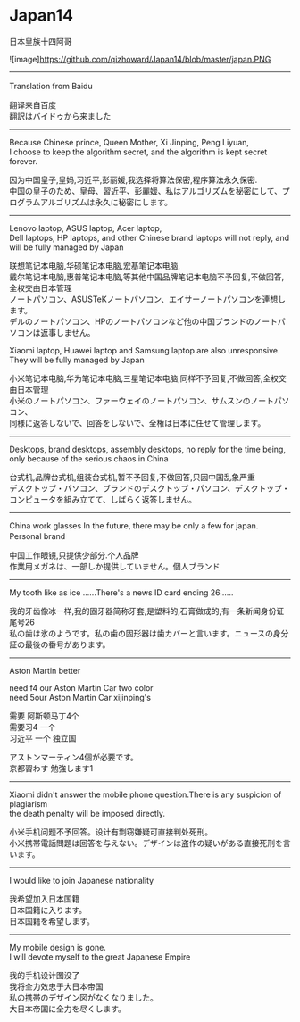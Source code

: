 # Japan14
日本皇族十四阿哥





![image]https://github.com/qizhoward/Japan14/blob/master/japan.PNG


----------

Translation from Baidu　　</br>

翻译来自百度              </br>
翻訳はバイドゥから来ました  </br>

----------
Because Chinese prince, Queen Mother, Xi Jinping, Peng Liyuan,                                               </br>
I choose to keep the algorithm secret, and the algorithm is kept secret forever.                             </br>
   
因为中国皇子,皇妈,习近平,彭丽媛,我选择将算法保密,程序算法永久保密.                                                 </br>
中国の皇子のため、皇母、習近平、彭麗媛、私はアルゴリズムを秘密にして、プログラムアルゴリズムは永久に秘密にします。       </br>

---------- 
 
 
 Lenovo laptop, ASUS laptop, Acer laptop,                                                                             </br>
 Dell laptops, HP laptops, and other Chinese brand laptops will not reply, and will be fully managed by Japan         </br>
 
 联想笔记本电脑,华硕笔记本电脑,宏基笔记本电脑,                                                                        </br>
 戴尔笔记本电脑,惠普笔记本电脑,等其他中国品牌笔记本电脑不予回复,不做回答,全权交由日本管理                                 </br>
 ノートパソコン、ASUSTeKノートパソコン、エイサーノートパソコンを連想します。                                            </br>
 デルのノートパソコン、HPのノートパソコンなど他の中国ブランドのノートパソコンは返事しません。                             </br>

 Xiaomi laptop, Huawei laptop and Samsung laptop are also unresponsive. They will be fully managed by Japan        </br>
 
 小米笔记本电脑,华为笔记本电脑,三星笔记本电脑,同样不予回复,不做回答,全权交由日本管理                                       </br>
 小米のノートパソコン、ファーウェイのノートパソコン、サムスンのノートパソコン、                                            </br>
 同様に返答しないで、回答をしないで、全権は日本に任せて管理します。                                                       </br>
 
----------

 Desktops, brand desktops, assembly desktops, no reply for the time being, only because of the serious chaos in China    </br>
 
 台式机,品牌台式机,组装台式机,暂不予回复,不做回答,只因中国乱象严重                                                            </br>
 デスクトップ・パソコン、ブランドのデスクトップ・パソコン、デスクトップ・コンピュータを組み立てて、しばらく返答しません。          </br>
 
----------
 
 China work glasses In the future, there may be only a few for japan. Personal brand　　 </br>
 
 中国工作眼镜,只提供少部分.个人品牌　　　                                                   </br>
 作業用メガネは、一部しか提供していません。個人ブランド                                       </br>
 
----------

 My tooth like as ice ......There's a news ID card ending 26......                                      </br>

我的牙齿像冰一样,我的固牙器简称牙套,是塑料的,石膏做成的,有一条新闻身份证尾号26                                  </br>
私の歯は氷のようです。私の歯の固形器は歯カバーと言います。ニュースの身分証の最後の番号があります。                </br>

----------

 Aston Martin better                                                    </br>
 
 need f4 our Aston Martin Car two color                                 </br>
 need 5our Aston Martin Car xijinping's                                 </br>
 
 需要 阿斯顿马丁4个                                                       </br>
 需要习4 一个                                                            </br> 
 习近平 一个 独立国                                                       </br>
 
 アストンマーティン4個が必要です。                                          </br>
 京都習わす 勉強します1                                                     </br>
 
----------

Xiaomi didn't answer the mobile phone question.There is any suspicion of plagiarism </br>
the death penalty will be imposed directly. </br>

小米手机问题不予回答。设计有剽窃嫌疑可直接判处死刑。</br>
小米携帯電話問題は回答を与えない。デザインは盗作の疑いがある直接死刑を言います。</br>

----------

I would like to join Japanese nationality</br>

我希望加入日本国籍</br>
日本国籍に入ります。</br>
日本国籍を希望します。</br>
 
----------

My mobile design is gone. </br>
I will devote myself to the great Japanese Empire</br>

我的手机设计图没了</br>
我将全力效忠于大日本帝国 </br>
私の携帯のデザイン図がなくなりました。</br>
大日本帝国に全力を尽くします。</br>
 
 
 
 
